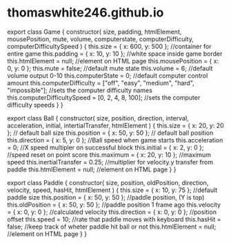 # thomaswhite246.github.io
export class Game {
  constructor(
    size,
    padding,
    htmlElement,
    mousePosition,
    mute,
    volume,
    computerstate,
    computerDifficulty,
    computerDifficultySpeed
  ) {
    this.size = { x: 600, y: 500 }; //container for entire game
    this.padding = { x: 10, y: 10 }; //white space inside game border
    this.htmlElement = null; //element on HTML page
    this.mousePosition = { x: 0, y: 0 };
    this.mute = false; //default mute state
    this.volume = 6; //default volume output 0-10
    this.computerState = 0; //default computer control amount
    this.computerDifficulty = ["off", "easy", "medium", "hard", "impossible"]; //sets the computer difficulty names
    this.computerDifficultySpeed = [0, 2, 4, 8, 100]; //sets the computer difficulty speeds
  }
}

export class Ball {
  constructor(
    size,
    position,
    direction,
    interval,
    acceleration,
    initial,
    intertialTransfer,
    htmlElement
  ) {
    this.size = { x: 20, y: 20 }; // default ball size
    this.position = { x: 50, y: 50 }; // default ball position
    this.direction = { x: 5, y: 0 }; //Ball speed when game starts
    this.acceleration = 0; //X speed multipler on successful block
    this.initial = { x: 2, y: 0 }; //speed reset on point score
    this.maximum = { x: 20, y: 10 }; //maximum speed
    this.inertialTransfer = 0.25; //multiplier for velocity.y transfer from paddle
    this.htmlElement = null; //element on HTML page
  }
}

export class Paddle {
  constructor(
    size,
    position,
    oldPosition,
    direction,
    velocity,
    speed,
    hasHit,
    htmlElement
  ) {
    this.size = { x: 10, y: 75 }; //default paddle size
    this.position = { x: 50, y: 50 }; //paddle position, (Y is top)
    this.oldPosition = { x: 50, y: 50 }; //paddle position 1 frame ago
    this.velocity = { x: 0, y: 0 }; //calculated velocity
    this.direction = { x: 0, y: 0 }; //position offset
    this.speed = 10; //rate that paddle moves with keyboard
    this.hasHit = false; //keep track of wheter paddle hit ball or not
    this.htmlElement = null; //element on HTML page
  }
}
